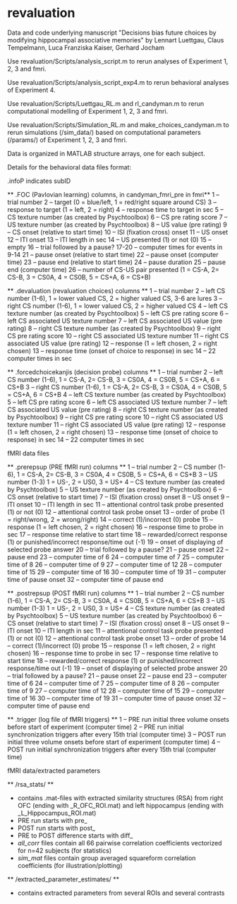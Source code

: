 # revaluation
Data and code underlying manuscript "Decisions bias future choices by modifying hippocampal associative memories" by Lennart Luettgau, Claus Tempelmann, Luca Franziska Kaiser, Gerhard Jocham

Use revaluation/Scripts/analysis_script.m to rerun analyses of Experiment 1, 2, 3 and fmri.

Use revaluation/Scripts/analysis_script_exp4.m to rerun behavioral analyses of Experiment 4.

Use revaluation/Scripts/Luettgau_RL.m and rl_candyman.m to rerun computational modelling of Experiment 1, 2, 3 and fmri.

Use revaluation/Scripts/Simulation_RL.m and make_choices_candyman.m to rerun simulations (/sim_data/) based on computational parameters (/params/) of Experiment 1, 2, 3 and fmri.

Data is organized in MATLAB structure arrays, one for each subject.

Details for the behavioral data files format:

.infoP indicates subID

** .FOC (Pavlovian learning) columns, in candyman_fmri_pre in fmri**
1 – trial number
2 – target (0 = blue/left, 1 = red/right square around CS)
3 – response to target (1 = left, 2 = right)
4 – response time to target in sec
5 – CS texture number (as created by Psychtoolbox)
6 – CS pre rating score
7 – US texture number (as created by Psychtoolbox)
8 – US value (pre rating)
9 – CS onset (relative to start time)
10 – ISI (fixation cross) onset
11 – US onset
12 – ITI onset
13 – ITI length in sec
14 – US presented (1) or not (0)
15 – empty
16 – trial followed by a pause?
17-20 – computer times for events in 9-14
21 – pause onset (relative to start time)
22 – pause onset (computer time)
23 – pause end (relative to start time)
24 – pause duration 
25 – pause end (computer time)
26 – number of CS-US pair presented (1 = CS-A, 2= CS-B, 3 = CS0A, 4 = CS0B, 5 = CS+A, 6 = CS+B)

** .devaluation (revaluation choices) columns **
1 – trial number
2 – left CS number (1-6), 1 = lower valued CS, 2 = higher valued CS, 3-6 are lures
3 – right CS number (1-6), 1 = lower valued CS, 2 = higher valued CS
4 – left CS texture number (as created by Psychtoolbox)
5 – left CS pre rating score
6 – left CS associated US texture number
7 – left CS associated US value (pre rating)
8 – right CS texture number (as created by Psychtoolbox)
9 – right CS pre rating score
10 – right CS associated US texture number
11 – right CS associated US value (pre rating)
12 – response (1 = left chosen, 2 = right chosen) 
13 – response time (onset of choice to response) in sec
14 – 22 computer times in sec

**  .forcedchoicekanjis (decision probe) columns **
1 – trial number
2 – left CS number (1-6), 1 = CS-A, 2= CS-B, 3 = CS0A, 4 = CS0B, 5 = CS+A, 6 = CS+B
3 – right CS number (1-6), 1 = CS-A, 2= CS-B, 3 = CS0A, 4 = CS0B, 5 = CS+A, 6 = CS+B
4 – left CS texture number (as created by Psychtoolbox)
5 – left CS pre rating score
6 – left CS associated US texture number
7 – left CS associated US value (pre rating)
8 – right CS texture number (as created by Psychtoolbox)
9 – right CS pre rating score
10 – right CS associated US texture number
11 – right CS associated US value (pre rating)
12 – response (1 = left chosen, 2 = right chosen) 
13 – response time (onset of choice to response) in sec
14 – 22 computer times in sec


fMRI data files

**  .prerepsup (PRE fMRI run) columns **
1 – trial number
2 – CS number (1-6), 1 = CS-A, 2= CS-B, 3 = CS0A, 4 = CS0B, 5 = CS+A, 6 = CS+B
3 – US number (1-3) 1 = US-, 2 = US0, 3 = US+
4 – CS texture number (as created by Psychtoolbox)
5 – US texture number (as created by Psychtoolbox)
6 – CS onset (relative to start time)
7 – ISI (fixation cross) onset
8 – US onset
9 – ITI onset
10 – ITI length in sec
11 – attentional control task probe presented (1) or not (0)
12 – attentional control task probe onset
13 – order of probe (1 = right/wrong, 2 = wrong/right)
14 – correct (1)/incorrect (0) probe
15 – response (1 = left chosen, 2 = right chosen) 
16 – response time to probe in sec 
17 – response time relative to start time
18 – rewarded/correct response (1) or punished/incorrect response/time out (-1)
19 – onset of displaying of selected probe answer
20 – trial followed by a pause?
21 – pause onset
22 – pause end
23 – computer time of 6
24 – computer time of 7
25 – computer time of 8
26 – computer time of 9
27 – computer time of 12
28 – computer time of 15
29 – computer time of 16
30 – computer time of 19
31 – computer time of pause onset
32 – computer time of pause end

**  .postrepsup (POST fMRI run) columns **
1 – trial number
2 – CS number (1-6), 1 = CS-A, 2= CS-B, 3 = CS0A, 4 = CS0B, 5 = CS+A, 6 = CS+B
3 – US number (1-3) 1 = US-, 2 = US0, 3 = US+
4 – CS texture number (as created by Psychtoolbox)
5 – US texture number (as created by Psychtoolbox)
6 – CS onset (relative to start time)
7 – ISI (fixation cross) onset
8 – US onset
9 – ITI onset
10 – ITI length in sec
11 – attentional control task probe presented (1) or not (0)
12 – attentional control task probe onset
13 – order of probe
14 – correct (1)/incorrect (0) probe
15 – response (1 = left chosen, 2 = right chosen) 
16 – response time to probe in sec 
17 – response time relative to start time
18 – rewarded/correct response (1) or punished/incorrect response/time out (-1)
19 – onset of displaying of selected probe answer
20 – trial followed by a pause?
21 – pause onset
22 – pause end
23 – computer time of 6
24 – computer time of 7
25 – computer time of 8
26 – computer time of 9
27 – computer time of 12
28 – computer time of 15
29 – computer time of 16
30 – computer time of 19
31 – computer time of pause onset
32 – computer time of pause end

** .trigger (log file of fMRI triggers) **
1 – PRE run initial three volume onsets before start of experiment (computer time)
2 – PRE run initial synchronization triggers after every 15th trial (computer time)
3 – POST run initial three volume onsets before start of experiment (computer time)
4 – POST run initial synchronization triggers after every 15th trial (computer time)

fMRI data/extracted parameters

** /rsa_stats/ ** 
- contains .mat-files with extracted similarity structures (RSA) from right OFC (ending with _R_OFC_ROI.mat) and left hippocampus (ending with _L_Hippocampus_ROI.mat)
- PRE run starts with pre_
- POST run starts with post_
- PRE to POST difference starts with diff_
- _all_corr_ files contain all 66 pairwise correlation coefficients vectorized for n=42 subjects (for statistics)
- _sim_mat_ files contain group averaged squareform correlation coefficients (for illustration/plotting)

** /extracted_parameter_estimates/ **
- contains extracted parameters from several ROIs and several contrasts
